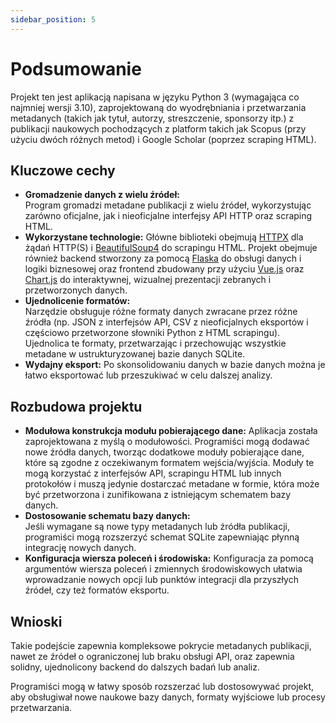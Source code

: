 ```yaml
---
sidebar_position: 5
---
```


# Podsumowanie

Projekt ten jest aplikacją napisana w języku Python 3 (wymagająca co najmniej wersji 3.10), zaprojektowaną 
do wyodrębniania i przetwarzania metadanych (takich jak tytuł, autorzy, streszczenie, sponsorzy itp.) 
z publikacji naukowych pochodzących z platform takich jak Scopus (przy użyciu dwóch różnych metod) 
i Google Scholar (poprzez scraping HTML).

## Kluczowe cechy
- **Gromadzenie danych z wielu źródeł:**  
  Program gromadzi metadane publikacji z wielu źródeł, wykorzystując zarówno oficjalne, jak i nieoficjalne 
  interfejsy API HTTP oraz scraping HTML.
- **Wykorzystane technologie:**
  Główne biblioteki obejmują [HTTPX](https://www.python-httpx.org/) dla żądań HTTP(S) 
  i [BeautifulSoup4](https://www.crummy.com/software/BeautifulSoup/) do scrapingu HTML.
  Projekt obejmuje również backend stworzony za pomocą [Flaska](https://github.com/pallets/flask) do obsługi danych 
  i logiki biznesowej oraz frontend zbudowany przy użyciu [Vue.js](https://vuejs.org/) 
  oraz [Chart.js](https://www.chartjs.org/) do interaktywnej, wizualnej prezentacji zebranych i przetworzonych danych.
- **Ujednolicenie formatów:**  
  Narzędzie obsługuje różne formaty danych zwracane przez różne źródła (np. JSON z interfejsów API, CSV 
  z nieoficjalnych eksportów i częściowo przetworzone słowniki Python z HTML scrapingu). Ujednolica te 
  formaty, przetwarzając i przechowując wszystkie metadane w ustrukturyzowanej bazie danych SQLite.
- **Wydajny eksport:**
  Po skonsolidowaniu danych w bazie danych można je łatwo eksportować lub przeszukiwać w celu dalszej analizy.

## Rozbudowa projektu
- **Modułowa konstrukcja modułu pobierającego dane:**
  Aplikacja została zaprojektowana z myślą o modułowości. Programiści mogą dodawać nowe źródła danych, tworząc dodatkowe 
  moduły pobierające dane, które są zgodne z oczekiwanym formatem wejścia/wyjścia. Moduły te mogą korzystać z 
  interfejsów API, scrapingu HTML lub innych protokołów i muszą jedynie dostarczać metadane w formie, która może być 
  przetworzona i zunifikowana z istniejącym schematem bazy danych.
- **Dostosowanie schematu bazy danych:**  
  Jeśli wymagane są nowe typy metadanych lub źródła publikacji, programiści mogą rozszerzyć schemat SQLite 
  zapewniając płynną integrację nowych danych.
- **Konfiguracja wiersza poleceń i środowiska:**
  Konfiguracja za pomocą argumentów wiersza poleceń i zmiennych środowiskowych ułatwia wprowadzanie nowych opcji 
  lub punktów integracji dla przyszłych źródeł, czy też formatów eksportu.

## Wnioski
Takie podejście zapewnia kompleksowe pokrycie metadanych publikacji, nawet ze źródeł o ograniczonej lub braku 
obsługi API, oraz zapewnia solidny, ujednolicony backend do dalszych badań lub analiz.

Programiści mogą w łatwy sposób rozszerzać lub dostosowywać projekt, aby obsługiwał nowe naukowe bazy danych, formaty 
wyjściowe lub procesy przetwarzania.